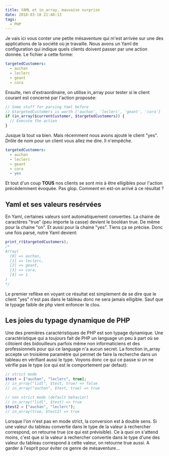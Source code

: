 ```yaml
---
title: YAML et in_array, mauvaise surprise
date: 2018-03-18 21:40:13
tags:
  - PHP
---
```


Je vais ici vous conter une petite mésaventure qui m'est arrivée sur une des applications de la société où je travaille. Nous avons un Yaml de configuration qui indique quels clients doivent passer par une action donnée. Le fichier a cette forme:
```yaml
targetedCustomers:
  - auchan
  - leclerc
  - geant
  - cora
```

Ensuite, rien d'extraordinaire, on utilise in_array pour tester si le client courant est concerné par l'action proposée:
```php
// Some stuff for parsing Yaml before
// $targetedCustomers is worth ['auchan', 'leclerc', 'geant', 'cora'] 
if (in_array($currentCustomer, $targetedCustomers)) {
  // Execute the action
}
```

Jusque là tout va bien. Mais récemment nous avons ajouté le client "yes". Drôle de nom pour un client vous allez me dire. Il n'empêche.

```yaml
targetedCustomers:
  - auchan
  - leclerc
  - geant
  - cora
  - yes
```

Et tout d'un coup **TOUS** nos clients se sont mis à être elligibles pour l'action précédemment évoquée. Pas glop. Comment en est-on arrivé à ce résultat ?
<!-- more -->

## Yaml et ses valeurs resérvées
En Yaml, certaines valeurs sont automatiquement converties. La chaine de caractères "true" (peu importe la casse) devient le booléan true. De même pour la chaine "on". Et aussi pour la chaine "yes". Tiens ça se précise. Donc une fois parsé, notre Yaml devient:
```php
print_r($targetedCustomers);
/*
Array(
  [0] => auchan,
  [1] => leclerc,
  [2] => geant,
  [3] => cora,
  [4] => 1
)
*/
```
Le premier reflèxe en voyant ce résultat est simplement de se dire que le client "yes" n'est pas dans le tableau donc ne sera jamais elligible. Sauf que le typage faible de php vient enfoncer le clou.

## Les joies du typage dynamique de PHP
Une des premières caractéristiques de PHP est son typage dynamique. Une caractéristique qui a toujours fait de PHP un language un peu à part où se côtoient des bidouilleurs parfois même non informaticiens et des professionnels pour qui ce language n'a aucun secret. La fonction in_array accepte un troisième paramètre qui permet de faire la recherche dans un tableau en vérifiant aussi le type. Voyons donc ce qui ce passe si on ne vérifie pas le type (ce qui est le comportement par defaut):
```php
// strict mode
$test = ["auchan", "leclerc", true];
// in_array("lidl", $test, true) => false
// in_array("auchan", $test, true) => true

// non strict mode (default behavior)
// in_array("lidl", $test) => true
$test2 = ["auchan", "leclerc"];
// in_array(true, $test2) => true
```
Lorsque l'on n'est pas en mode strict, la conversion est à double sens. Si une valeur du tableau convertie dans le type de la valeur à rechercher correspond, on retourne true (ce qui est prévisible). Ce à quoi on s'attend moins, c'est que si la valeur à rechercher convertie dans le type d'une des valeur du tableau correspond à cette valeur, on retourne true aussi. A garder à l'esprit pour éviter ce genre de mésaventure...